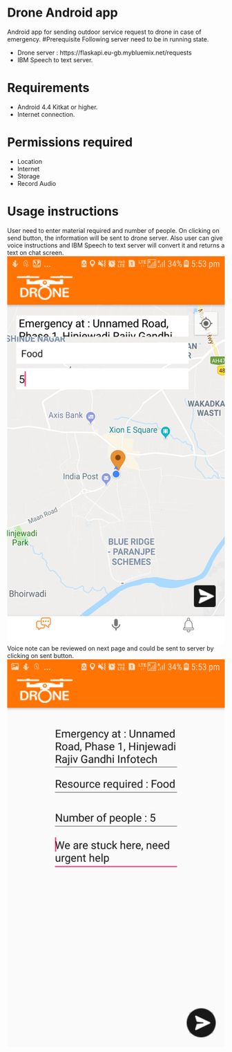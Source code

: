# Drone Android app
Android app for sending outdoor service request to drone in case of emergency.
#Prerequisite
Following server need to be in running state.<br>
<ul>
<li>Drone server : https://flaskapi.eu-gb.mybluemix.net/requests</li>
<li>IBM Speech to text server.</li>
</ul>

# Requirements
<ul>
<li>Android 4.4 Kitkat or higher.</li>
<li>Internet connection.</li>
</ul>

# Permissions required
<ul>
<li>Location</li>
<li>Internet</li>
<li>Storage</li>
<li>Record Audio</li>
</ul>

# Usage instructions
User need to enter material required and number of people. On clicking on send button, the information will be sent to drone server. Also user can give voice instructions and IBM Speech to text server will convert it and returns a text on chat screen.<br>
<img src="Android_App/1.png"><br>
Voice note can be reviewed on next page and could be sent to server by clicking on sent button.<br>
<img src="Android_App/2.png">